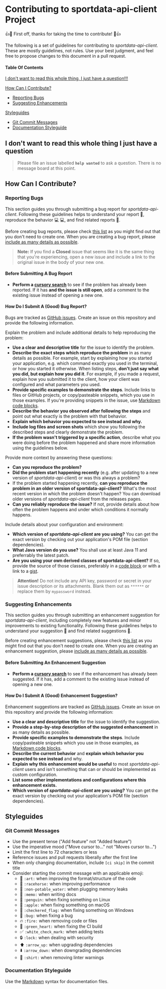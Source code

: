 # Contributing to sportdata-api-client Project

:+1::tada: First off, thanks for taking the time to contribute! :tada::+1:

The following is a set of guidelines for contributing to *sportdata-api-client*. These are mostly guidelines, not rules. Use your best judgment, and feel free to propose changes to this document in a pull request.

#### Table Of Contents

[I don't want to read this whole thing, I just have a question!!!](#i-don-t-want-to-read-this-whole-thing-i-just-have-a-question)

[How Can I Contribute?](#how-can-i-contribute)
  * [Reporting Bugs](#reporting-bugs)
  * [Suggesting Enhancements](#suggesting-enhancements)

[Styleguides](#styleguides)
  * [Git Commit Messages](#git-commit-messages)
  * [Documentation Styleguide](#documentation-styleguide)

## I don't want to read this whole thing I just have a question

> Please file an issue labelled **`help wanted`** to ask a question. There is no message board at this point.

## How Can I Contribute?

### Reporting Bugs

This section guides you through submitting a bug report for *sportdata-api-client*. Following these guidelines helps to understand your report :pencil:, reproduce the behavior :computer: :computer:, and find related reports :mag_right:.

Before creating bug reports, please check [this list](#before-submitting-a-bug-report) as you might find out that you don't need to create one. When you are creating a bug report, please [include as many details as possible](#how-do-i-submit-a-good-bug-report). 

> **Note:** If you find a **Closed** issue that seems like it is the same thing that you're experiencing, open a new issue and include a link to the original issue in the body of your new one.

#### Before Submitting A Bug Report

* **Perform a [cursory search](https://github.com/search?q=is%3Aissue++repo%3Atechnicalguru%2Fsportdata-api-client)** to see if the problem has already been reported. If it has **and the issue is still open**, add a comment to the existing issue instead of opening a new one.

#### How Do I Submit A (Good) Bug Report?

Bugs are tracked as [GitHub issues](https://guides.github.com/features/issues/). Create an issue on this repository and provide the following information.

Explain the problem and include additional details to help reproducing the problem:

* **Use a clear and descriptive title** for the issue to identify the problem.
* **Describe the exact steps which reproduce the problem** in as many details as possible. For example, start by explaining how you started your application, e.g. which command exactly you used in the terminal, or how you started it otherwise. When listing steps, **don't just say what you did, but explain how you did it**. For example, if you made a request, explain how you submitted it to the client, how your client was configured and what parameters you used.
* **Provide specific examples to demonstrate the steps**. Include links to files or GitHub projects, or copy/pasteable snippets, which you use in those examples. If you're providing snippets in the issue, use [Markdown code blocks](https://help.github.com/articles/markdown-basics/#multiple-lines).
* **Describe the behavior you observed after following the steps** and point out what exactly is the problem with that behavior.
* **Explain which behavior you expected to see instead and why.**
* **Include log files and screen shots** which show you following the described steps and clearly demonstrate the problem.
* **If the problem wasn't triggered by a specific action**, describe what you were doing before the problem happened and share more information using the guidelines below.

Provide more context by answering these questions:

* **Can you reproduce the problem?**
* **Did the problem start happening recently** (e.g. after updating to a new version of *sportdata-api-client*) or was this always a problem?
* If the problem started happening recently, **can you reproduce the problem in an older version of sportdata-api-client?** What's the most recent version in which the problem doesn't happen? You can download older versions of *sportdata-api-client* from the releases pages.
* **Can you reliably reproduce the issue?** If not, provide details about how often the problem happens and under which conditions it normally happens.

Include details about your configuration and environment:

* **Which version of *sportdata-api-client* are you using?** You can get the exact version by checking out your application's POM file (section dependencies).
* **What Java version do you use?** You shall use at least Java 11 and preferrably the latest patch.
* **Are you using your own derived classes of sportdata-api-client?** If so, provide the source of those classes, preferably in a [code block](https://help.github.com/articles/markdown-basics/#multiple-lines) or with a link to a [gist](https://gist.github.com/).

> **Attention!** Do not include any API key, password or secret in your issue description or its attachments. Blank them out as `******` or replace them by `mypassword` instead.


### Suggesting Enhancements

This section guides you through submitting an enhancement suggestion for *sportdata-api-client*, including completely new features and minor improvements to existing functionality. Following these guidelines helps to understand your suggestion :pencil: and find related suggestions :mag_right:.

Before creating enhancement suggestions, please check [this list](#before-submitting-an-enhancement-suggestion) as you might find out that you don't need to create one. When you are creating an enhancement suggestion, please [include as many details as possible](#how-do-i-submit-a-good-enhancement-suggestion). 

#### Before Submitting An Enhancement Suggestion

* **Perform a [cursory search](https://github.com/search?q=is%3Aissue++repo%3Atechnicalguru%2Fsportdata-api-client)** to see if the enhancement has already been suggested. If it has, add a comment to the existing issue instead of opening a new one.

#### How Do I Submit A (Good) Enhancement Suggestion?

Enhancement suggestions are tracked as [GitHub issues](https://guides.github.com/features/issues/). Create an issue on this repository and provide the following information:

* **Use a clear and descriptive title** for the issue to identify the suggestion.
* **Provide a step-by-step description of the suggested enhancement** in as many details as possible.
* **Provide specific examples to demonstrate the steps**. Include copy/pasteable snippets which you use in those examples, as [Markdown code blocks](https://help.github.com/articles/markdown-basics/#multiple-lines).
* **Describe the current behavior** and **explain which behavior you expected to see instead** and why.
* **Explain why this enhancement would be useful** to most *sportdata-api-client* users and isn't something that can or should be implemented as custom configuration.
* **List some other implementations and configurations where this enhancement exists.**
* **Which version of *sportdata-api-client* are you using?** You can get the exact version by checking out your application's POM file (section dependencies).

## Styleguides

### Git Commit Messages

* Use the present tense ("Add feature" not "Added feature")
* Use the imperative mood ("Move cursor to..." not "Moves cursor to...")
* Limit the first line to 72 characters or less
* Reference issues and pull requests liberally after the first line
* When only changing documentation, include `[ci skip]` in the commit title
* Consider starting the commit message with an applicable emoji:
    * :art: `:art:` when improving the format/structure of the code
    * :racehorse: `:racehorse:` when improving performance
    * :non-potable_water: `:non-potable_water:` when plugging memory leaks
    * :memo: `:memo:` when writing docs
    * :penguin: `:penguin:` when fixing something on Linux
    * :apple: `:apple:` when fixing something on macOS
    * :checkered_flag: `:checkered_flag:` when fixing something on Windows
    * :bug: `:bug:` when fixing a bug
    * :fire: `:fire:` when removing code or files
    * :green_heart: `:green_heart:` when fixing the CI build
    * :white_check_mark: `:white_check_mark:` when adding tests
    * :lock: `:lock:` when dealing with security
    * :arrow_up: `:arrow_up:` when upgrading dependencies
    * :arrow_down: `:arrow_down:` when downgrading dependencies
    * :shirt: `:shirt:` when removing linter warnings

### Documentation Styleguide

Use the [Markdown](https://daringfireball.net/projects/markdown) syntax for documentation files.
